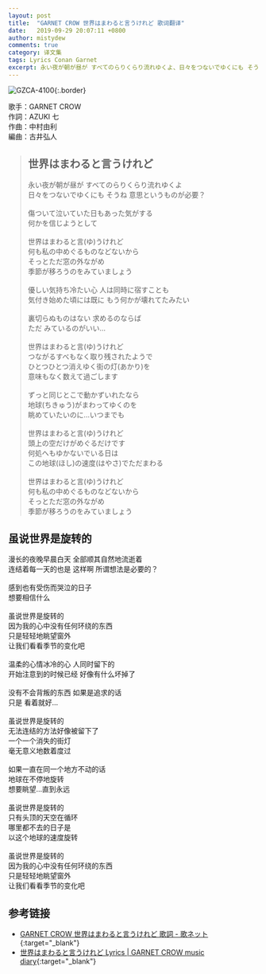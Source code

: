 ```yaml
---
layout: post
title:  "GARNET CROW 世界はまわると言うけれど 歌词翻译"
date:   2019-09-29 20:07:11 +0800
author: mistydew
comments: true
category: 译文集
tags: Lyrics Conan Garnet
excerpt: 永い夜が朝が昼が すべてのらりくらり流れゆくよ、日々をつないでゆくにも そうね 意思というものが必要？
---
```

![GZCA-4100](https://crowsub.github.io/images/discography/single/GZCA-4100.jpg){:.border}

歌手：GARNET CROW<br>
作詞：AZUKI 七<br>
作曲：中村由利<br>
編曲：古井弘人

<blockquote class="lyric-original">
  <h2>世界はまわると言うけれど</h2>
  <p>
    永い夜が朝が昼が すべてのらりくらり流れゆくよ<br>
    日々をつないでゆくにも そうね 意思というものが必要？<br>
    <br>
    傷ついて泣いていた日もあった気がする<br>
    何かを信じようとして<br>
    <br>
    世界はまわると言(ゆ)うけれど<br>
    何も私の中めぐるものなどないから<br>
    そっとただ窓の外ながめ<br>
    季節が移ろうのをみていましょう<br>
    <br>
    優しい気持ち冷たい心 人は同時に宿すことも<br>
    気付き始めた頃には既に もう何かが壊れてたみたい<br>
    <br>
    裏切らぬものはない 求めるのならば<br>
    ただ みているのがいい…<br>
    <br>
    世界はまわると言(ゆ)うけれど<br>
    つながるすべもなく取り残されたようで<br>
    ひとつひとつ消えゆく街の灯(あかり)を<br>
    意味もなく数えて過ごします<br>
    <br>
    ずっと同じとこで動かずいれたなら<br>
    地球(ちきゅう)がまわってゆくのを<br>
    眺めていたいのに…いつまでも<br>
    <br>
    世界はまわると言(ゆ)うけれど<br>
    頭上の空だけがめぐるだけです<br>
    何処へもゆかないでいる日は<br>
    この地球(ほし)の速度(はやさ)でただまわる<br>
    <br>
    世界はまわると言(ゆ)うけれど<br>
    何も私の中めぐるものなどないから<br>
    そっとただ窓の外ながめ<br>
    季節が移ろうのをみていましょう
  </p>
</blockquote>

<div class="lyric-translation">
  <h2>虽说世界是旋转的</h2>
  <p>
    漫长的夜晚早晨白天 全部顺其自然地流逝着<br>
    连结着每一天的也是 这样啊 所谓想法是必要的？<br>
    <br>
    感到也有受伤而哭泣的日子<br>
    想要相信什么<br>
    <br>
    虽说世界是旋转的<br>
    因为我的心中没有任何环绕的东西<br>
    只是轻轻地眺望窗外<br>
    让我们看看季节的变化吧<br>
    <br>
    温柔的心情冰冷的心 人同时留下的<br>
    开始注意到的时候已经 好像有什么坏掉了<br>
    <br>
    没有不会背叛的东西 如果是追求的话<br>
    只是 看着就好…<br>
    <br>
    虽说世界是旋转的<br>
    无法连结的方法好像被留下了<br>
    一个一个消失的街灯<br>
    毫无意义地数着度过<br>
    <br>
    如果一直在同一个地方不动的话<br>
    地球在不停地旋转<br>
    想要眺望…直到永远<br>
    <br>
    虽说世界是旋转的<br>
    只有头顶的天空在循环<br>
    哪里都不去的日子是<br>
    以这个地球的速度旋转<br>
    <br>
    虽说世界是旋转的<br>
    因为我的心中没有任何环绕的东西<br>
    只是轻轻地眺望窗外<br>
    让我们看看季节的变化吧
  </p>
</div>

## 参考链接

* [GARNET CROW 世界はまわると言うけれど 歌詞 - 歌ネット](https://www.uta-net.com/song/58595/){:target="_blank"}
* [世界はまわると言うけれど Lyrics \| GARNET CROW music diary](https://crowsub.github.io/lyrics/original/世界はまわると言うけれど.html){:target="_blank"}
